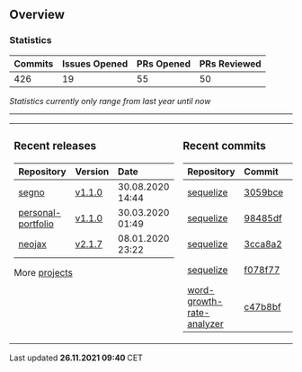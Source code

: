 ## Overview

### Statistics

<!-- statistics starts -->
| Commits | Issues Opened | PRs Opened | PRs Reviewed |
| :- | :- | :- | :- |
| 426 | 19 | 55 | 50 |
<!-- statistics ends -->

_Statistics currently only range from last year until now_

---

<table><tr><td valign="top">

### Recent releases

<!-- recent_releases starts -->
| Repository | Version | Date |
| :- | :- | :- |
| [segno](https://github.com/Keimeno/segno) | [v1.1.0](https://github.com/Keimeno/segno/releases/tag/v1.1.0) | 30.08.2020 14:44 |
| [personal-portfolio](https://github.com/Keimeno/personal-portfolio) | [v1.1.0](https://github.com/Keimeno/personal-portfolio/releases/tag/v1.1.0) | 30.03.2020 01:49 |
| [neojax](https://github.com/Keimeno/neojax) | [v2.1.7](https://github.com/Keimeno/neojax/releases/tag/v2.1.7) | 08.01.2020 23:22 |
<!-- recent_releases ends -->

More [projects](https://github.com/Keimeno?tab=repositories)

</td><td valign="top">

### Recent commits

<!-- recent_commits starts -->
| Repository | Commit | Date |
| :- | :- | :- |      
| [sequelize](https://github.com/sequelize/sequelize) | [3059bce](https://github.com/sequelize/sequelize/commit/3059bce6003ca77b5e67cf7d6d673597b704db0e) | 23.11.2021 11:11 |
| [sequelize](https://github.com/sequelize/sequelize) | [98485df](https://github.com/sequelize/sequelize/commit/98485dfcff501c565dbf453a54868a4dfe60a225) | 15.11.2021 20:30 |
| [sequelize](https://github.com/sequelize/sequelize) | [3cca8a2](https://github.com/sequelize/sequelize/commit/3cca8a278d6fdf59fa41f9e2e9bc78a00d88f2b8) | 07.11.2021 07:43 |
| [sequelize](https://github.com/sequelize/sequelize) | [f078f77](https://github.com/sequelize/sequelize/commit/f078f772d447e9148442ca4e9feae887e65adea0) | 09.10.2021 15:03 |
| [word-growth-rate-analyzer](https://github.com/Keimeno/word-growth-rate-analyzer) | [c47b8bf](https://github.com/Keimeno/word-growth-rate-analyzer/commit/c47b8bf7e8d5171abca89f6d7ad89baa62fe0924) | 03.08.2021 20:28 |
<!-- recent_commits ends -->

</td></tr></table>

<p>
Last updated 
<b>
<!-- last_updated starts -->
26.11.2021 09:40
<!-- last_updated ends -->
</b>
CET
</p>
